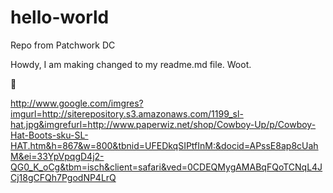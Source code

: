 # hello-world
Repo from Patchwork DC

Howdy, I am making changed to my readme.md file. Woot.

:tada:

http://www.google.com/imgres?imgurl=http://siterepository.s3.amazonaws.com/1199_sl-hat.jpg&imgrefurl=http://www.paperwiz.net/shop/Cowboy-Up/p/Cowboy-Hat-Boots-sku-SL-HAT.htm&h=867&w=800&tbnid=UFEDkqSIPtfInM:&docid=APssE8ap8cUahM&ei=33YpVpqgD4j2-QG0_K_oCg&tbm=isch&client=safari&ved=0CDEQMygAMABqFQoTCNqL4JCj18gCFQh7PgodNP4LrQ
